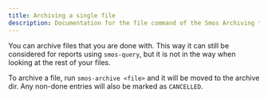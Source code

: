 ```yaml
---
title: Archiving a single file
description: Documentation for the file command of the Smos Archiving tool, for archiving a single smos file
---
```


You can archive files that you are done with.
This way it can still be considered for reports using `smos-query`, but it is not in the way when looking at the rest of your files.

To archive a file, run `smos-archive <file>` and it will be moved to the archive dir.
Any non-done entries will also be marked as `CANCELLED`.

<asciinema-player
  src="/casts/archive.cast"
  rows="25"
  cols="80"
  autoplay="true"
  preloop="true"
  loop="true">
  </asciinema-player>

